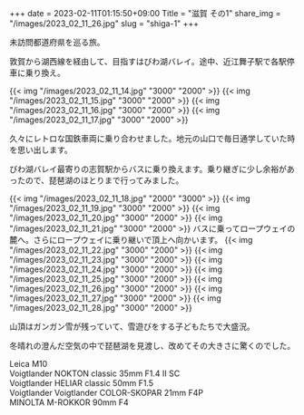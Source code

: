 +++
date  = 2023-02-11T01:15:50+09:00
Title = "滋賀 その1"
share_img = "/images/2023_02_11_26.jpg"
slug = "shiga-1"
+++

未訪問都道府県を巡る旅。

敦賀から湖西線を経由して、目指すはびわ湖バレイ。途中、近江舞子駅で各駅停車に乗り換え。

{{< img "/images/2023_02_11_14.jpg" "3000" "2000" >}}
{{< img "/images/2023_02_11_15.jpg" "3000" "2000" >}}
{{< img "/images/2023_02_11_16.jpg" "3000" "2000" >}}
{{< img "/images/2023_02_11_17.jpg" "3000" "2000" >}}

久々にレトロな国鉄車両に乗り合わせました。地元の山口で毎日通学していた時を思い出します。

びわ湖バレイ最寄りの志賀駅からバスに乗り換えます。乗り継ぎに少し余裕があったので、琵琶湖のほとりまで行ってみました。

{{< img "/images/2023_02_11_18.jpg" "2000" "3000" >}}
{{< img "/images/2023_02_11_19.jpg" "3000" "2000" >}}
{{< img "/images/2023_02_11_20.jpg" "3000" "2000" >}}
{{< img "/images/2023_02_11_21.jpg" "3000" "2000" >}}
バスに乗ってロープウェイの麓へ。さらにロープウェイに乗り継いで頂上へ向かいます。
{{< img "/images/2023_02_11_22.jpg" "3000" "2000" >}}
{{< img "/images/2023_02_11_23.jpg" "3000" "2000" >}}
{{< img "/images/2023_02_11_24.jpg" "3000" "2000" >}}
{{< img "/images/2023_02_11_25.jpg" "3000" "2000" >}}
{{< img "/images/2023_02_11_26.jpg" "3000" "2000" >}}
{{< img "/images/2023_02_11_27.jpg" "3000" "2000" >}}
{{< img "/images/2023_02_11_28.jpg" "3000" "2000" >}}

山頂はガンガン雪が残っていて、雪遊びをする子どもたちで大盛況。

冬晴れの澄んだ空気の中で琵琶湖を見渡し、改めてその大きさに驚くのでした。

Leica M10<br>
Voigtlander NOKTON classic 35mm F1.4 Ⅱ SC<br>
Voigtlander HELIAR classic 50mm F1.5<br>
Voigtlander Voigtlander COLOR-SKOPAR 21mm F4P<br>
MINOLTA M-ROKKOR 90mm F4
